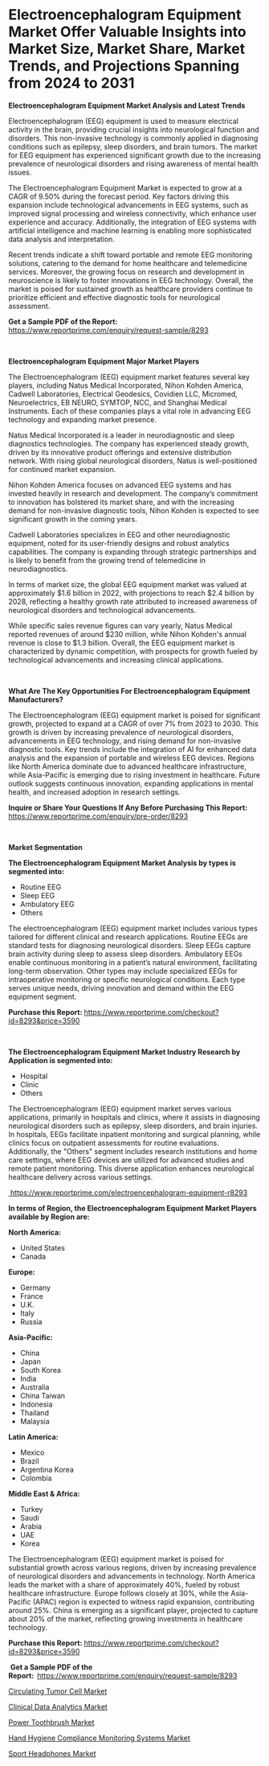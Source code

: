 <p><h1>Electroencephalogram Equipment Market Offer Valuable Insights into Market Size, Market Share, Market Trends, and Projections Spanning from 2024 to 2031</h1></p><p><strong>Electroencephalogram Equipment Market Analysis and Latest Trends</strong></p>
<p><p>Electroencephalogram (EEG) equipment is used to measure electrical activity in the brain, providing crucial insights into neurological function and disorders. This non-invasive technology is commonly applied in diagnosing conditions such as epilepsy, sleep disorders, and brain tumors. The market for EEG equipment has experienced significant growth due to the increasing prevalence of neurological disorders and rising awareness of mental health issues.</p><p>The Electroencephalogram Equipment Market is expected to grow at a CAGR of 9.50% during the forecast period. Key factors driving this expansion include technological advancements in EEG systems, such as improved signal processing and wireless connectivity, which enhance user experience and accuracy. Additionally, the integration of EEG systems with artificial intelligence and machine learning is enabling more sophisticated data analysis and interpretation.</p><p>Recent trends indicate a shift toward portable and remote EEG monitoring solutions, catering to the demand for home healthcare and telemedicine services. Moreover, the growing focus on research and development in neuroscience is likely to foster innovations in EEG technology. Overall, the market is poised for sustained growth as healthcare providers continue to prioritize efficient and effective diagnostic tools for neurological assessment.</p></p>
<p><strong>Get a Sample PDF of the Report:&nbsp;</strong> <a href="https://www.reportprime.com/enquiry/request-sample/8293?utm_campaign=38&utm_medium=2&utm_source=Github&utm_content=ia&utm_term=16112024&utm_id=electroencephalogram-equipment">https://www.reportprime.com/enquiry/request-sample/8293</a></p>
<p>&nbsp;</p>
<p><strong>Electroencephalogram Equipment Major Market Players</strong></p>
<p><p>The Electroencephalogram (EEG) equipment market features several key players, including Natus Medical Incorporated, Nihon Kohden America, Cadwell Laboratories, Electrical Geodesics, Covidien LLC, Micromed, Neuroelectrics, EB NEURO, SYMTOP, NCC, and Shanghai Medical Instruments. Each of these companies plays a vital role in advancing EEG technology and expanding market presence.</p><p>Natus Medical Incorporated is a leader in neurodiagnostic and sleep diagnostics technologies. The company has experienced steady growth, driven by its innovative product offerings and extensive distribution network. With rising global neurological disorders, Natus is well-positioned for continued market expansion.</p><p>Nihon Kohden America focuses on advanced EEG systems and has invested heavily in research and development. The company’s commitment to innovation has bolstered its market share, and with the increasing demand for non-invasive diagnostic tools, Nihon Kohden is expected to see significant growth in the coming years.</p><p>Cadwell Laboratories specializes in EEG and other neurodiagnostic equipment, noted for its user-friendly designs and robust analytics capabilities. The company is expanding through strategic partnerships and is likely to benefit from the growing trend of telemedicine in neurodiagnostics.</p><p>In terms of market size, the global EEG equipment market was valued at approximately $1.6 billion in 2022, with projections to reach $2.4 billion by 2028, reflecting a healthy growth rate attributed to increased awareness of neurological disorders and technological advancements.</p><p>While specific sales revenue figures can vary yearly, Natus Medical reported revenues of around $230 million, while Nihon Kohden's annual revenue is close to $1.3 billion. Overall, the EEG equipment market is characterized by dynamic competition, with prospects for growth fueled by technological advancements and increasing clinical applications.</p></p>
<p>&nbsp;</p>
<p><strong>What Are The Key Opportunities For Electroencephalogram Equipment Manufacturers?</strong></p>
<p><p>The Electroencephalogram (EEG) equipment market is poised for significant growth, projected to expand at a CAGR of over 7% from 2023 to 2030. This growth is driven by increasing prevalence of neurological disorders, advancements in EEG technology, and rising demand for non-invasive diagnostic tools. Key trends include the integration of AI for enhanced data analysis and the expansion of portable and wireless EEG devices. Regions like North America dominate due to advanced healthcare infrastructure, while Asia-Pacific is emerging due to rising investment in healthcare. Future outlook suggests continuous innovation, expanding applications in mental health, and increased adoption in research settings.</p></p>
<p><strong>Inquire or Share Your Questions If Any Before Purchasing This Report:</strong> <a href="https://www.reportprime.com/enquiry/pre-order/8293?utm_campaign=38&utm_medium=2&utm_source=Github&utm_content=ia&utm_term=16112024&utm_id=electroencephalogram-equipment">https://www.reportprime.com/enquiry/pre-order/8293</a></p>
<p>&nbsp;</p>
<p><strong>Market Segmentation</strong></p>
<p><strong>The Electroencephalogram Equipment Market Analysis by types is segmented into:</strong></p>
<p><ul><li>Routine EEG</li><li>Sleep EEG</li><li>Ambulatory EEG</li><li>Others</li></ul></p>
<p><p>The electroencephalogram (EEG) equipment market includes various types tailored for different clinical and research applications. Routine EEGs are standard tests for diagnosing neurological disorders. Sleep EEGs capture brain activity during sleep to assess sleep disorders. Ambulatory EEGs enable continuous monitoring in a patient’s natural environment, facilitating long-term observation. Other types may include specialized EEGs for intraoperative monitoring or specific neurological conditions. Each type serves unique needs, driving innovation and demand within the EEG equipment segment.</p></p>
<p><strong>Purchase this Report:&nbsp;</strong><a href="https://www.reportprime.com/checkout?id=8293&price=3590&utm_campaign=38&utm_medium=2&utm_source=Github&utm_content=ia&utm_term=16112024&utm_id=electroencephalogram-equipment">https://www.reportprime.com/checkout?id=8293&price=3590</a></p>
<p>&nbsp;</p>
<p><strong>The Electroencephalogram Equipment Market Industry Research by Application is segmented into:</strong></p>
<p><ul><li>Hospital</li><li>Clinic</li><li>Others</li></ul></p>
<p><p>The Electroencephalogram (EEG) equipment market serves various applications, primarily in hospitals and clinics, where it assists in diagnosing neurological disorders such as epilepsy, sleep disorders, and brain injuries. In hospitals, EEGs facilitate inpatient monitoring and surgical planning, while clinics focus on outpatient assessments for routine evaluations. Additionally, the "Others" segment includes research institutions and home care settings, where EEG devices are utilized for advanced studies and remote patient monitoring. This diverse application enhances neurological healthcare delivery across various settings.</p></p>
<p><a href="https://www.reportprime.com/electroencephalogram-equipment-r8293?utm_campaign=38&utm_medium=2&utm_source=Github&utm_content=ia&utm_term=16112024&utm_id=electroencephalogram-equipment">&nbsp;https://www.reportprime.com/electroencephalogram-equipment-r8293</a></p>
<p><strong>In terms of Region, the Electroencephalogram Equipment Market Players available by Region are:</strong></p>
<p>
    <p> <strong> North America: </strong>
        <ul>
            <li>United States</li>
            <li>Canada</li>
        </ul>
        </p> 
    <p> <strong> Europe: </strong>
        <ul>
            <li>Germany</li>
            <li>France</li>
            <li>U.K.</li>
            <li>Italy</li>
            <li>Russia</li>
        </ul>
        </p> 
    <p> <strong> Asia-Pacific: </strong>
        <ul>
            <li>China</li>
            <li>Japan</li>
            <li>South Korea</li>
            <li>India</li>
            <li>Australia</li>
            <li>China Taiwan</li>
            <li>Indonesia</li>
            <li>Thailand</li>
            <li>Malaysia</li>
        </ul>
        </p> 
    <p> <strong> Latin America: </strong>
        <ul>
            <li>Mexico</li>
            <li>Brazil</li>
            <li>Argentina Korea</li>
            <li>Colombia</li>
        </ul>
        </p> 
    <p> <strong> Middle East & Africa: </strong>
        <ul>
            <li>Turkey</li>
            <li>Saudi</li>
            <li>Arabia</li>
            <li>UAE</li>
            <li>Korea</li>
        </ul>
    </p>
    </p>
<p><p>The Electroencephalogram (EEG) equipment market is poised for substantial growth across various regions, driven by increasing prevalence of neurological disorders and advancements in technology. North America leads the market with a share of approximately 40%, fueled by robust healthcare infrastructure. Europe follows closely at 30%, while the Asia-Pacific (APAC) region is expected to witness rapid expansion, contributing around 25%. China is emerging as a significant player, projected to capture about 20% of the market, reflecting growing investments in healthcare technology.</p></p>
<p><strong>Purchase this Report: </strong><a href="https://www.reportprime.com/checkout?id=8293&price=3590&utm_campaign=38&utm_medium=2&utm_source=Github&utm_content=ia&utm_term=16112024&utm_id=electroencephalogram-equipment">https://www.reportprime.com/checkout?id=8293&price=3590</a></p>
<p>&nbsp;<strong>Get a Sample PDF of the Report:&nbsp;&nbsp;</strong><a href="https://www.reportprime.com/enquiry/request-sample/8293?utm_campaign=38&utm_medium=2&utm_source=Github&utm_content=ia&utm_term=16112024&utm_id=electroencephalogram-equipment">https://www.reportprime.com/enquiry/request-sample/8293</a></p>
<p><strong></strong></p>
<p><p><a href="https://issuu.com/reportprime-2/docs/circulating-tumor-cell-market-size-_937d8cec5c3f75?utm_campaign=38&utm_medium=2&utm_source=Github&utm_content=ia&utm_term=16112024&utm_id=electroencephalogram-equipment">Circulating Tumor Cell Market</a></p><p><a href="https://issuu.com/reportprime-2/docs/clinical-data-analytics-market-size_47713a0792f007?utm_campaign=38&utm_medium=2&utm_source=Github&utm_content=ia&utm_term=16112024&utm_id=electroencephalogram-equipment">Clinical Data Analytics Market</a></p><p><a href="https://www.linkedin.com/pulse/power-toothbrush-spectrum-usage-patterns-sector-evolution-yyhpc?utm_campaign=38&utm_medium=2&utm_source=Github&utm_content=ia&utm_term=16112024&utm_id=electroencephalogram-equipment">Power Toothbrush Market</a></p><p><a href="https://github.com/arionmp/Market-Research-Report-List-5/blob/main/hand-hygiene-compliance-monitoring-systems-market.md?utm_campaign=38&utm_medium=2&utm_source=Github&utm_content=ia&utm_term=16112024&utm_id=electroencephalogram-equipment">Hand Hygiene Compliance Monitoring Systems Market</a></p><p><a href="https://www.linkedin.com/pulse/in-depth-sport-headphones-market-review-size-share-74cagr-growth-j5gzf?utm_campaign=38&utm_medium=2&utm_source=Github&utm_content=ia&utm_term=16112024&utm_id=electroencephalogram-equipment">Sport Headphones Market</a></p></p>